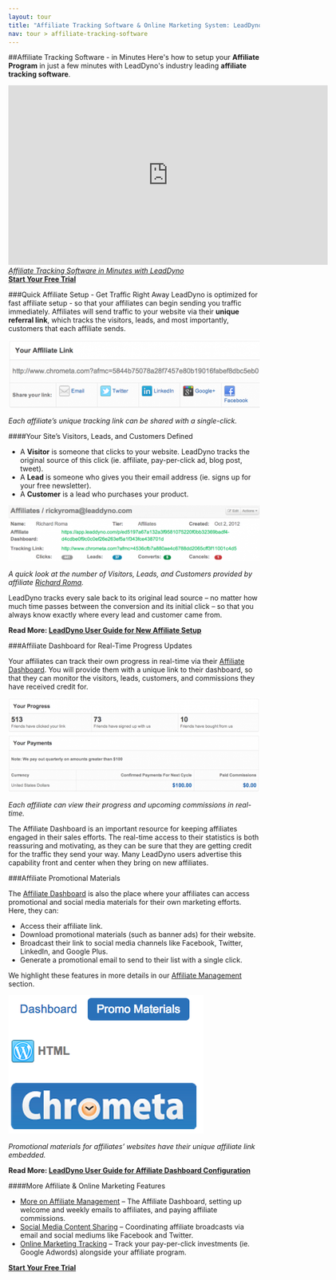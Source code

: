 ```yaml
---
layout: tour
title: "Affiliate Tracking Software & Online Marketing System: LeadDyno"
nav: tour > affiliate-tracking-software
---
```


##Affiliate Tracking Software - in Minutes
Here's how to setup your **Affiliate Program** in just a few minutes with LeadDyno's industry leading **affiliate tracking software**.

<div>
	<iframe width="640" height="360" src="http://www.youtube.com/embed/SJkMagcwHBE?feature=player_embedded" frameborder="0">
	</iframe>
</div>

<div class="tour-video-caption">
 <em><a href="http://youtu.be/SJkMagcwHBE">Affiliate Tracking Software in Minutes with LeadDyno</a></em>
</div>

<div class="pagination-centered">
  <a class="btn btn-primary btn-large" href="https://app.leaddyno.com/signup">
    <strong>Start Your Free Trial</strong>
  </a>
</div>

###Quick Affiliate Setup - Get Traffic Right Away
LeadDyno is optimized for fast affiliate setup - so that your affiliates can begin sending you traffic immediately. Affiliates will send traffic to your
website via their **unique referral link**, which tracks the visitors, leads, and most importantly, customers that each affiliate sends.


![affiliate_dashboard_affiliate_link](/img/affiliate_dashboard_affiliate_link_pt1.png)

*Each affiliate’s unique tracking link can be shared with a single-click.*

####Your Site’s Visitors, Leads, and Customers Defined


* A **Visitor** is someone that clicks  to your website. LeadDyno tracks the original source of this click (ie. affiliate, pay-per-click ad, blog post, tweet).
* A **Lead** is someone who gives you their email address (ie. signs up for your free newsletter).
* A **Customer** is a lead who purchases your product.

![affiliate_tracking_link](/img/affiliate_tracking_link_pt1.png)

*A quick look at the number of Visitors, Leads, and Customers provided by affiliate [Richard Roma](http://www.imdb.com/title/tt0104348/).*

LeadDyno tracks every sale back to its original lead source – no matter how much time passes between the conversion and its initial click – so that you always know exactly where every lead and customer came from.

**Read More: [LeadDyno User Guide for New Affiliate Setup](/guide/affiliate-management.html)**

###Affiliate Dashboard for Real-Time Progress Updates

Your affiliates can track their own progress in real-time via their [Affiliate Dashboard](/guide/affiliate-dashboard.thml).  You will provide them with a unique link to their dashboard, so that they can monitor the  visitors, leads, customers, and commissions they have received credit for.

![affiliate_dashboard_progress_payments](/img/affiliate_dashboard_progress_payments_pt1.png)

*Each affiliate can view their progress and upcoming commissions in real-time.*

The Affiliate Dashboard is an important resource for keeping affiliates engaged in their sales efforts. The real-time access to their statistics is both reassuring and motivating, as they can be sure that they are getting credit for the traffic they send your way. Many LeadDyno users advertise this capability front and center when they bring on new affiliates.

###Affiliate Promotional Materials

The [Affiliate Dashboard](/guide/affiliate-dashboard.html) is also the place where your affiliates can access promotional and social media materials for their own marketing efforts.  Here, they can:

* Access their affiliate link.
* Download promotional materials (such as banner ads) for their website.
* Broadcast their link to social media channels like Facebook, Twitter, LinkedIn, and Google Plus.
* Generate a promotional email to send to their list with a single click.

We highlight these features in more details in our [Affiliate Management](/tour/affiliate-tracking-software.htmlaffiliate-management/) section.

![affiliate_dashboard_promo_materials](/img/affiliate_dashboard_promo_materials_pt1.png)

*Promotional materials for affiliates’ websites have their unique affiliate link embedded.*

**Read More: [LeadDyno User Guide for Affiliate Dashboard Configuration](/guide/affiliate-dashboard.html)**

####More Affiliate & Online Marketing Features

* [More on Affiliate Management](/tour/affiliate-tracking-software.htmlaffiliate-management/) – The Affiliate Dashboard, setting up welcome and weekly emails to affiliates, and paying affiliate commissions.
* [Social Media Content Sharing](/tour/social-media-content-sharing.html) – Coordinating affiliate broadcasts via email and social mediums like Facebook and Twitter.
* [Online Marketing Tracking](/tour/pay-per-click-conversion-tracking.html) – Track your pay-per-click investments (ie. Google Adwords) alongside your affiliate program.

<div class="pagination-centered">
  <a class="btn btn-primary btn-large" href="https://app.leaddyno.com/signup">
    <strong>Start Your Free Trial</strong>
  </a>
</div>
